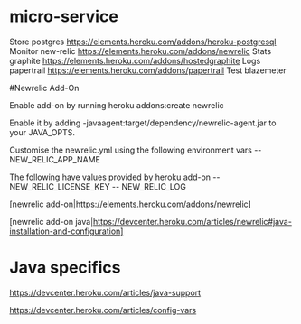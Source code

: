 # micro-service

Store postgres https://elements.heroku.com/addons/heroku-postgresql
Monitor new-relic https://elements.heroku.com/addons/newrelic
Stats graphite https://elements.heroku.com/addons/hostedgraphite
Logs papertrail https://elements.heroku.com/addons/papertrail
Test blazemeter

#Newrelic Add-On

Enable add-on by running heroku addons:create newrelic

Enable it by adding -javaagent:target/dependency/newrelic-agent.jar to your JAVA_OPTS.

Customise the newrelic.yml using the following environment vars
-- NEW_RELIC_APP_NAME

The following have values provided by heroku add-on
-- NEW_RELIC_LICENSE_KEY
-- NEW_RELIC_LOG


[newrelic add-on|https://elements.heroku.com/addons/newrelic]

[newrelic add-on java|https://devcenter.heroku.com/articles/newrelic#java-installation-and-configuration]

# Java specifics

https://devcenter.heroku.com/articles/java-support

https://devcenter.heroku.com/articles/config-vars

